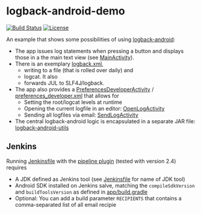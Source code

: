 logback-android-demo
====================

[![Build Status](https://travis-ci.org/schnatterer/logback-android-demo.svg?branch=master)](https://travis-ci.org/schnatterer/logback-android-demo)
 [![License](https://img.shields.io/github/license/schnatterer/logback-android-demo.svg)](LICENSE)


An example that shows some possibilities of using [logback-android](http://tony19.github.io/logback-android/):
- The app issues log statements when pressing a button and displays those in a the main text view (see [MainActivity](app/src/main/java/info/schnatterer/logbackandroiddemo/MainActivity.java)).
- There is an exemplary [logback.xml](app/src/main/assets/logback.xml),
  - writing to a file (that is rolled over daily) and
  - logcat. It also
  - forwards JUL to SLF4J/logback.
- The app also provides a [PreferencesDeveloperActivity](app/src/main/java/info/schnatterer/logbackandroiddemo/PreferencesDeveloperActivity.java) / [preferences_developer.xml](app/src/main/res/xml/preferences_developer.xml) that allows for
  - Setting the root/logcat levels at runtime
  - Opening the current logfile in an editor: [OpenLogActivity](app/src/main/java/info/schnatterer/logbackandroiddemo/OpenLogActivity.java)
  - Sending all logfiles via email: [SendLogActivity](app/src/main/java/info/schnatterer/logbackandroiddemo/SendLogActivity.java)
- The central logback-android logic is encapsulated in a separate JAR file: [logback-android-utils](https://github.com/schnatterer/logback-android-utils)


## Jenkins
Running [Jenkinsfile](Jenkinsfile) with the [pipeline plugin](https://wiki.jenkins-ci.org/display/JENKINS/Pipeline+Plugin) (tested with version 2.4) requires
- A JDK defined as Jenkins tool  (see [Jenkinsfile](Jenkinsfile) for name of JDK tool)
- Android SDK installed on Jenkins salve, matching the `compileSdkVersion` and `buildToolsVersion` as defined in [app/build.gradle](app/build.gradle)
- Optional: You can add a build parameter `RECIPIENTS` that contains a comma-separated list of all email recipie
